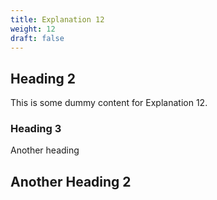 ```yaml
---
title: Explanation 12
weight: 12
draft: false
---
```


## Heading 2

This is some dummy content for Explanation 12.

### Heading 3

Another heading

## Another Heading 2

